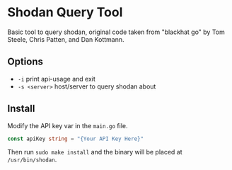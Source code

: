 # Shodan Query Tool
Basic tool to query shodan, original code taken from "blackhat go" by Tom Steele, Chris Patten, and Dan Kottmann.

## Options
- `-i` print api-usage and exit
- `-s <server>` host/server to query shodan about

## Install
Modify the API key var in the `main.go` file.
```go
const apiKey string = "{Your API Key Here}"
```
Then run `sudo make install` and the binary will be placed at `/usr/bin/shodan`.
